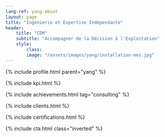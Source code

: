 ```yaml
---
lang-ref: yang-about
layout: page
title: "Ingénierie et Expertise Indépendante"
header:
    title: "CDM"
    subtitle: "Accompagner de la Décision à l'Exploitation"
    style:
        class:
        image: "/assets/images/yang/installation-mes.jpg"
---
```


{% include profile.html parent="yang" %}

{% include kpi.html %}

{% include achievements.html tag="consulting" %}

{% include clients.html %}

{% include certifications.html %}

{% include cta.html class="inverted" %}
